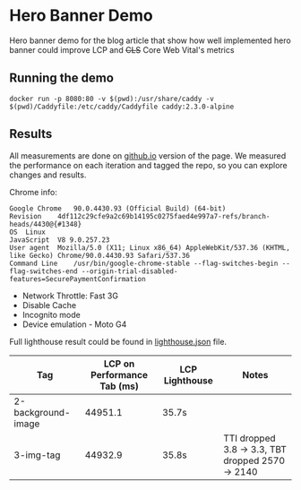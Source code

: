 # Hero Banner Demo

Hero banner demo for the blog article that show how well implemented hero banner
could improve LCP and ~~CLS~~ Core Web Vital's metrics

## Running the demo

```shell
docker run -p 8080:80 -v $(pwd):/usr/share/caddy -v $(pwd)/Caddyfile:/etc/caddy/Caddyfile caddy:2.3.0-alpine
```

## Results

All measurements are done on [github.io](https://pixboost.github.io/hero-banner-demo/) version of the page. We measured the performance on
each iteration and tagged the repo, so you can explore changes and results.

Chrome info:

```
Google Chrome	90.0.4430.93 (Official Build) (64-bit)
Revision	4df112c29cfe9a2c69b14195c0275faed4e997a7-refs/branch-heads/4430@{#1348}
OS	Linux
JavaScript	V8 9.0.257.23
User agent	Mozilla/5.0 (X11; Linux x86_64) AppleWebKit/537.36 (KHTML, like Gecko) Chrome/90.0.4430.93 Safari/537.36
Command Line	/usr/bin/google-chrome-stable --flag-switches-begin --flag-switches-end --origin-trial-disabled-features=SecurePaymentConfirmation
```

* Network Throttle: Fast 3G
* Disable Cache
* Incognito mode
* Device emulation - Moto G4

Full lighthouse result could be found in [lighthouse.json](lighthouse.json) file.

| Tag                | LCP on Performance Tab (ms) | LCP Lighthouse | Notes |
| ------------------ | --------------------------- | -------------- |-------|
| 2-background-image | 44951.1                     | 35.7s          |
| 3-img-tag          | 44932.9                     | 35.8s          | TTI dropped 3.8 -> 3.3, TBT dropped 2570 -> 2140 |
